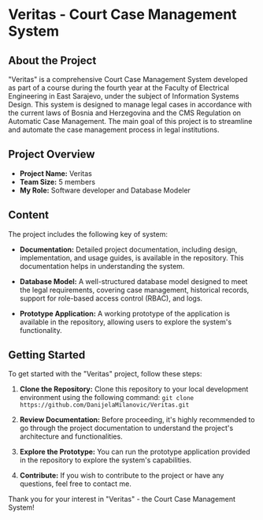 # Veritas - Court Case Management System

## About the Project

"Veritas" is a comprehensive Court Case Management System developed as part of a course during the fourth year at the Faculty of Electrical Engineering in East Sarajevo, under the subject of Information Systems Design. This system is designed to manage legal cases in accordance with the current laws of Bosnia and Herzegovina and the CMS Regulation on Automatic Case Management. The main goal of this project is to streamline and automate the case management process in legal institutions.

## Project Overview

- **Project Name:** Veritas
- **Team Size:** 5 members
- **My Role:** Software developer and Database Modeler

## Content

The project includes the following key of system:

- **Documentation:** Detailed project documentation, including design, implementation, and usage guides, is available in the repository. This documentation helps in understanding the system.

- **Database Model:** A well-structured database model designed to meet the legal requirements, covering case management, historical records, support for role-based access control (RBAC), and logs.

- **Prototype Application:** A working prototype of the application is available in the repository, allowing users to explore the system's functionality.

## Getting Started

To get started with the "Veritas" project, follow these steps:

1. **Clone the Repository:** Clone this repository to your local development environment using the following command: `git clone https://github.com/DanijelaMilanovic/Veritas.git`

2. **Review Documentation:** Before proceeding, it's highly recommended to go through the project documentation to understand the project's architecture and functionalities.

3. **Explore the Prototype:** You can run the prototype application provided in the repository to explore the system's capabilities.

4. **Contribute:** If you wish to contribute to the project or have any questions, feel free to contact me.

Thank you for your interest in "Veritas" - the Court Case Management System!
